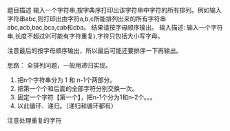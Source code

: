 题目描述
    输入一个字符串,按字典序打印出该字符串中字符的所有排列。例如输入字符串abc,则打印出由字符a,b,c所能排列出来的所有字符串abc,acb,bac,bca,cab和cba。 结果请按字母顺序输出。 
输入描述:
    输入一个字符串,长度不超过9(可能有字符重复),字符只包括大小写字母。

注意最后的按字母顺序输出，所以最后可能还要排序一下再输出。

思路： 全排列问题，一般用递归实现。
1. 把n个字符串分为 1 和 n-1个两部分。
2. 把第一个个和后面的全部字符分别交换一次。
3. 固定一个字符【第一个】，把n-1个分为1和n-2个。。。
4. 以此循环、递归。（递归和循环都有）

注意处理重复的字符